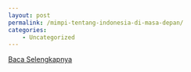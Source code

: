 ```yaml
---
layout: post
permalink: /mimpi-tentang-indonesia-di-masa-depan/
categories:
    - Uncategorized
---
```


[Baca Selengkapnya](/10)